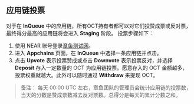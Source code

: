## 应用链投票

对于在 **InQueue** 中的应用链，所有OCT持有者都可以对它们投赞成票或反对票，最终得分最高的应用链将会进入 **Staging** 阶段。 投票步骤如下：

1. 使用 NEAR 账号登录[章鱼测试网](https://testnet.oct.network/)。
2. 进入 **Appchains** 页面，在 **InQueue** 中选择一条应用链并点击。
3. 点击 **Upvote** 表示投票赞成或点击 **Downvote** 表示投票反对，并选择 **Deposit** 存入一定数量的 OCT 为应用链投票。愿意存入的 OCT 金额越多，投票权重就越大。此外可以随时通过 **Withdraw** 来提现 OCT。

> 备注：
> 每天 00:00 UTC 左右，章鱼团队的管理员会统计应用链的投票数，当天的分数是赞成票数减去反对票数。总得分是每天的累计分数之和。